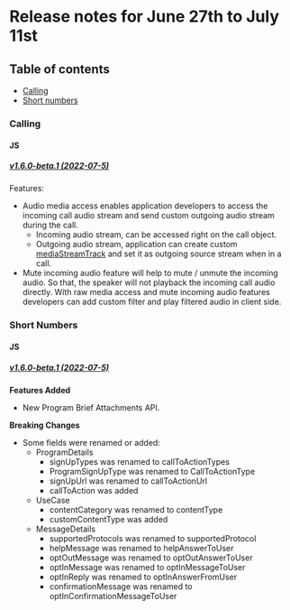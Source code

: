 # Release notes for June 27th to July 11st

## Table of contents

* [Calling](#calling)
* [Short numbers](#short-numbers)

### Calling

#### JS
##### [v1.6.0-beta.1 (2022-07-5)](https://github.com/Azure/Communication/blob/master/releasenotes/acs-javascript-calling-library-release-notes.md#v160-beta1-2022-07-5)
Features:
- Audio media access enables application developers to access the incoming call audio stream and send custom outgoing audio stream during the call. 
	* Incoming audio stream, can be accessed right on the call object.
	* Outgoing audio stream, application can create custom [mediaStreamTrack](https://developer.mozilla.org/en-US/docs/Web/API/MediaStreamTrack) and set it as outgoing source stream when in a call.
- Mute incoming audio feature will help to mute / unmute the incoming audio. So that, the speaker will not playback the incoming call audio directly. With raw media access and mute incoming audio features developers can add custom filter and play filtered audio in client side. 

### Short Numbers

#### JS
##### [v1.6.0-beta.1 (2022-07-5)](https://github.com/Azure/azure-sdk-for-js/blob/main/sdk/communication/communication-short-codes/CHANGELOG.md#100-beta3-2022-07-12)

**Features Added**
- New Program Brief Attachments API.

**Breaking Changes**
- Some fields were renamed or added:
  - ProgramDetails
    - signUpTypes was renamed to callToActionTypes
    - ProgramSignUpType was renamed to CallToActionType
    - signUpUrl was renamed to callToActionUrl
    - callToAction was added
  - UseCase
    - contentCategory was renamed to contentType
    - customContentType was added
  - MessageDetails
    - supportedProtocols was renamed to supportedProtocol
    - helpMessage was renamed to helpAnswerToUser
    - optOutMessage was renamed to optOutAnswerToUser
    - optInMessage was renamed to optInMessageToUser
    - optInReply was renamed to optInAnswerFromUser
    - confirmationMessage was renamed to optInConfirmationMessageToUser
